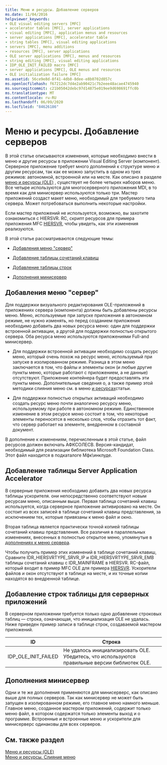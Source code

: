 ```yaml
---
title: Меню и ресурсы. Добавление серверов
ms.date: 11/04/2016
helpviewer_keywords:
- OLE visual editing servers [MFC]
- accelerator tables [MFC], server applications
- visual editing [MFC], application menus and resources
- server applications [MFC], accelerator table
- string tables [MFC], visual editing applications
- servers [MFC], menu additions
- resources [MFC], server applications
- OLE server applications [MFC], menus and resources
- string editing [MFC], visual editing applications
- IDP_OLE_INIT_FAILED macro [MFC]
- server applications [MFC], OLE menus and resources
- OLE initialization failure [MFC]
ms.assetid: 56ce9e8d-8f41-4db8-8dee-e8b0702d057c
ms.openlocfilehash: f67212dc7d4e2ab90421c7b2eee48acae4745940
ms.sourcegitcommit: c21b05042debc97d14875e019ee9d698691ffc0b
ms.translationtype: MT
ms.contentlocale: ru-RU
ms.lasthandoff: 06/09/2020
ms.locfileid: "84626186"
---
```

# <a name="menus-and-resources-server-additions"></a>Меню и ресурсы. Добавление серверов

В этой статье описываются изменения, которые необходимо внести в меню и другие ресурсы в приложении Visual Editing Server (компонент). Серверное приложение требует много дополнений к структуре меню и другим ресурсам, так как ее можно запустить в одном из трех режимов: автономной, встроенной или на месте. Как описано в разделе [меню и ресурсы (OLE)](menus-and-resources-ole.md) , существует не более четырех наборов меню. Все четыре используются для многосерверного приложения MDI, в то время как для минисервер используются только три. Мастер приложений создаст макет меню, необходимый для требуемого типа сервера. Может потребоваться выполнить некоторые настройки.

Если мастер приложений не используется, возможно, вы захотите ознакомиться с HIERSVR. RC, скрипт ресурсов для примера приложения MFC [HIERSVR](../overview/visual-cpp-samples.md), чтобы увидеть, как эти изменения реализуются.

В этой статье рассматриваются следующие темы:

- [Добавления меню "сервер"](#_core_server_menu_additions)

- [Добавление таблицы сочетаний клавиш](#_core_server_application_accelerator_table_additions)

- [Добавление таблицы строк](menus-and-resources-container-additions.md)

- [Дополнения минисервер](#_core_mini.2d.server_additions)

## <a name="server-menu-additions"></a><a name="_core_server_menu_additions"></a>Добавления меню "сервер"

Для поддержки визуального редактирования OLE-приложений в приложениях сервера (компонента) должны быть добавлены ресурсы меню. Меню, используемые при запуске приложения в автономном режиме, не нужно изменять, но перед созданием приложения необходимо добавить два новых ресурса меню: один для поддержки встроенной активации, а другой для поддержки полностью открытого сервера. Оба ресурса меню используются приложениями Full-and минисервер.

- Для поддержки встроенной активации необходимо создать ресурс меню, который очень похож на ресурс меню, используемый при запуске в изолированном режиме. Разница в этом меню заключается в том, что файлы и элементы окон (и любые другие пункты меню, которые работают с приложением, а не данные) отсутствуют. Приложение контейнера будет предоставлять эти пункты меню. Дополнительные сведения о, а также пример этой методики слияния меню см. в меню [и ресурсах](menus-and-resources-menu-merging.md)статьи.

- Для поддержки полностью открытых активаций необходимо создать ресурс меню почти аналогично ресурсу меню, используемому при работе в автономном режиме. Единственное изменение в этом ресурсе меню состоит в том, что некоторые элементы переносятся в несколько слов, чтобы отразить тот факт, что сервер работает на элементе, внедренном в составной документ.

В дополнение к изменениям, перечисленным в этой статье, файл ресурсов должен включать АФКСОЛЕСВ. Версия-кандидат, необходимый для реализации библиотека Microsoft Foundation Class. Этот файл находится в подкаталоге Мфк\инклуде.

## <a name="server-application-accelerator-table-additions"></a><a name="_core_server_application_accelerator_table_additions"></a>Добавление таблицы Server Application Accelerator

В серверные приложения необходимо добавить два новых ресурса таблицы ускорителя. они непосредственно соответствуют новым ресурсам меню, описанным выше. Первая таблица сочетаний клавиш используется, когда серверное приложение активировано на месте. Он состоит из всех записей в таблице сочетаний клавиш представления, за исключением тех, которые привязаны к меню файл и окно.

Вторая таблица является практически точной копией таблицы сочетаний клавиш представления. Все различия в параллельных изменениях, внесенных в полностью открытое меню, упомянутые в [дополнениях к меню сервера](#_core_server_menu_additions).

Чтобы получить пример этих изменений в таблице сочетаний клавиш, Сравните IDR_HIERSVRTYPE_SRVR_IP и IDR_HIERSVRTYPE_SRVR_EMB таблицы сочетаний клавиш с IDR_MAINFRAME в HIERSVR. RC-файл, который входит в пример MFC OLE для примера [HIERSVR](../overview/visual-cpp-samples.md). Ускорители файлов и окон отсутствуют в таблице на месте, и их точные копии находятся во внедренной таблице.

## <a name="string-table-additions-for-server-applications"></a><a name="_core_string_table_additions_for_server_applications"></a>Добавление строк таблицы для серверных приложений

В серверном приложении требуется только одно добавление строковых таблиц — строка, означающая, что инициализация OLE не удалась. Ниже приведен пример записи в таблице строк, создаваемой мастером приложений.

|ID|Строка|
|--------|------------|
|IDP_OLE_INIT_FAILED|Не удалось инициализировать OLE. Убедитесь, что используются правильные версии библиотек OLE.|

## <a name="miniserver-additions"></a><a name="_core_mini.2d.server_additions"></a>Дополнения минисервер

Одни и те же дополнения применяются для минисерверс, как описано выше для полных серверов. Так как минисервер не может быть запущен в изолированном режиме, его главное меню намного меньше. Главное меню, созданное мастером приложений, содержит только меню файл, в котором содержатся только элементы выход и о программе. Встроенные и встроенные меню и ускорители для минисерверс одинаковы для всех серверов.

## <a name="see-also"></a>См. также раздел

[Меню и ресурсы (OLE)](menus-and-resources-ole.md)<br/>
[Меню и ресурсы. Слияние меню](menus-and-resources-menu-merging.md)
